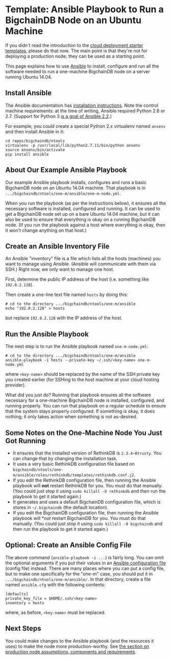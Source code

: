 # Template: Ansible Playbook to Run a BigchainDB Node on an Ubuntu Machine

If you didn't read the introduction to the [cloud deployment starter templates](index.html), please do that now. The main point is that they're not for deploying a production node; they can be used as a starting point.

This page explains how to use [Ansible](https://www.ansible.com/) to install, configure and run all the software needed to run a one-machine BigchainDB node on a server running Ubuntu 14.04.


## Install Ansible

The Ansible documentation has [installation instructions](https://docs.ansible.com/ansible/intro_installation.html). Note the control machine requirements: at the time of writing, Ansible required Python 2.6 or 2.7. (Support for Python 3 [is a goal of Ansible 2.2](https://github.com/ansible/ansible/issues/15976#issuecomment-221264089).)

For example, you could create a special Python 2.x virtualenv named `ansenv` and then install Ansible in it:
```text
cd repos/bigchaindb/ntools
virtualenv -p /usr/local/lib/python2.7.11/bin/python ansenv
source ansenv/bin/activate
pip install ansible
```

## About Our Example Ansible Playbook 

Our example Ansible playbook installs, configures and runs a basic BigchainDB node on an Ubuntu 14.04 machine. That playbook is in `.../bigchaindb/ntools/one-m/ansible/one-m-node.yml`.

When you run the playbook (as per the instructions below), it ensures all the necessary software is installed, configured and running. It can be used to get a BigchainDB node set up on a bare Ubuntu 14.04 machine, but it can also be used to ensure that everything is okay on a running BigchainDB node. (If you run the playbook against a host where everything is okay, then it won't change anything on that host.)


## Create an Ansible Inventory File

An Ansible "inventory" file is a file which lists all the hosts (machines) you want to manage using Ansible. (Ansible will communicate with them via SSH.) Right now, we only want to manage one host.

First, determine the public IP address of the host (i.e. something like `192.0.2.128`).

Then create a one-line text file named `hosts` by doing this:
```text
# cd to the directory .../bigchaindb/ntools/one-m/ansible
echo "192.0.2.128" > hosts
```

but replace `192.0.2.128` with the IP address of the host.


## Run the Ansible Playbook

The next step is to run the Ansible playbook named `one-m-node.yml`:
```text
# cd to the directory .../bigchaindb/ntools/one-m/ansible
ansible-playbook -i hosts --private-key ~/.ssh/<key-name> one-m-node.yml
```

where `<key-name>` should be replaced by the name of the SSH private key you created earlier (for SSHing to the host machine at your cloud hosting provider).

What did you just do? Running that playbook ensures all the software necessary for a one-machine BigchainDB node is installed, configured, and running properly. You can run that playbook on a regular schedule to ensure that the system stays properly configured. If something is okay, it does nothing; it only takes action when something is not as-desired.


## Some Notes on the One-Machine Node You Just Got Running

* It ensures that the installed version of RethinkDB is `2.3.4~0trusty`. You can change that by changing the installation task.
* It uses a very basic RethinkDB configuration file based on `bigchaindb/ntools/one-m/ansible/roles/rethinkdb/templates/rethinkdb.conf.j2`.
* If you edit the RethinkDB configuration file, then running the Ansible playbook will **not** restart RethinkDB for you. You must do that manually. (You could just stop it using `sudo killall -9 rethinkdb` and then run the playbook to get it started again.)
* It generates and uses a default BigchainDB configuration file, which is stores in `~/.bigchaindb` (the default location).
* If you edit the BigchainDB configuration file, then running the Ansible playbook will **not* restart BigchainDB for you. You must do that manually. (You could just stop it using `sudo killall -9 bigchaindb` and then run the playbook to get it started again.)


## Optional: Create an Ansible Config File

The above command (`ansible-playbook -i ...`) is fairly long. You can omit the optional arguments if you put their values in an [Ansible configuration file](https://docs.ansible.com/ansible/intro_configuration.html) (config file) instead. There are many places where you can put a config file, but to make one specifically for the "one-m" case, you should put it in `.../bigchaindb/ntools/one-m/ansible/`. In that directory, create a file named `ansible.cfg` with the following contents:
```text
[defaults]
private_key_file = $HOME/.ssh/<key-name>
inventory = hosts
```

where, as before, `<key-name>` must be replaced.


## Next Steps

You could make changes to the Ansible playbook (and the resources it uses) to make the node more production-worthy. See [the section on production node assumptions, components and requirements](../nodes/index.html).

